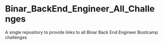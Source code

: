# Binar_BackEnd_Engineer_All_Challenges
A single repository to provide links to all Binar Back End Engineer Bootcamp challenges 
